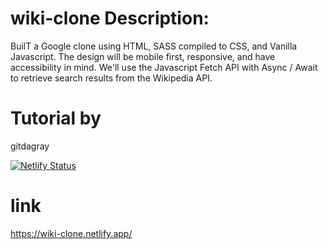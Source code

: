 # wiki-clone Description:

BuilT a Google clone using HTML, SASS compiled to CSS, and Vanilla Javascript. The design will be mobile first, responsive, and have accessibility in mind. We'll use the Javascript Fetch API with Async / Await to retrieve search results from the Wikipedia API.

# Tutorial by

gitdagray

[![Netlify Status](https://api.netlify.com/api/v1/badges/fa646ba8-c1fa-44cb-ad1f-b5d826711f7a/deploy-status)](https://app.netlify.com/sites/wiki-clone/deploys)

# link

https://wiki-clone.netlify.app/
